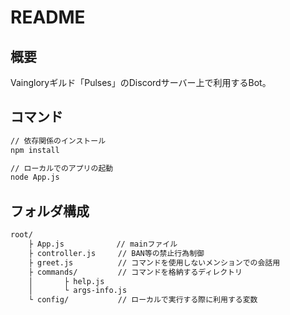 # README

## 概要

Vaingloryギルド「Pulses」のDiscordサーバー上で利用するBot。  

## コマンド

```bash
// 依存関係のインストール
npm install

// ローカルでのアプリの起動
node App.js
```

## フォルダ構成

```bash
root/
    ├ App.js　          // mainファイル
    ├ controller.js     // BAN等の禁止行為制御
    ├ greet.js          // コマンドを使用しないメンションでの会話用
    ├ commands/         // コマンドを格納するディレクトリ
    │       ├ help.js
    │       └ args-info.js
    └ config/           // ローカルで実行する際に利用する変数
```